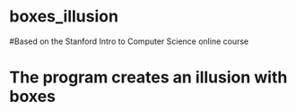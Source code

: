 # boxes_illusion

#Based on the Stanford Intro to Computer Science online course
# The program creates an illusion with boxes
 
